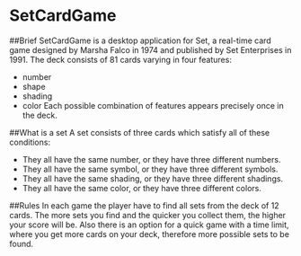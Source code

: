 # SetCardGame
##Brief
SetCardGame is a desktop application for Set, a real-time card game designed by Marsha Falco in 1974 and published by Set Enterprises in 1991. The deck consists of 81 cards varying in four features:
* number
* shape
* shading
* color
Each possible combination of features appears precisely once in the deck.

##What is a set
A set consists of three cards which satisfy all of these conditions:
* They all have the same number, or they have three different numbers.
* They all have the same symbol, or they have three different symbols.
* They all have the same shading, or they have three different shadings.
* They all have the same color, or they have three different colors.

##Rules
In each game the player have to find all sets from the deck of 12 cards.
The more sets you find and the quicker you collect them, the higher your score will be.
Also there is an option for a quick game with a time limit, where you get more cards on your deck, therefore more
possible sets to be found.